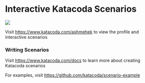 # Interactive Katacoda Scenarios

[![](http://shields.katacoda.com/katacoda/ashmehek/count.svg)](https://www.katacoda.com/ashmehek "Get your profile on Katacoda.com")

Visit https://www.katacoda.com/ashmehek to view the profile and interactive scenarios

### Writing Scenarios
Visit https://www.katacoda.com/docs to learn more about creating Katacoda scenarios

For examples, visit https://github.com/katacoda/scenario-example
